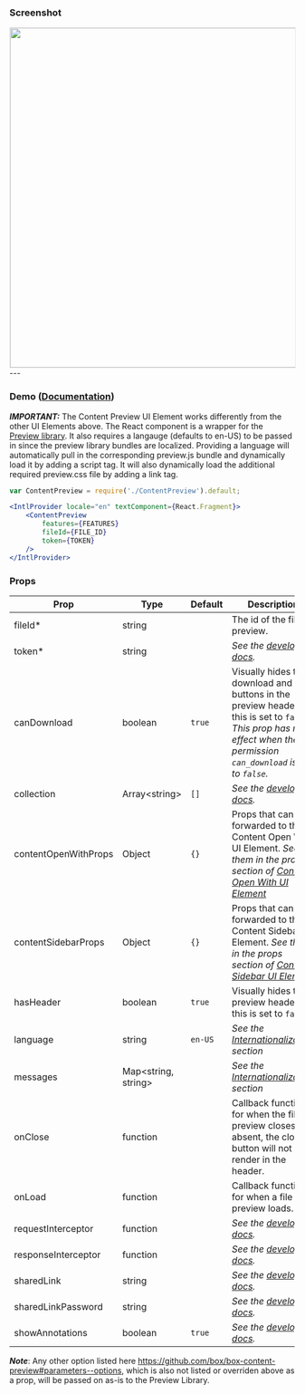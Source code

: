 ### Screenshot
<img src="https://user-images.githubusercontent.com/1075325/27419184-596b485c-56d4-11e7-8d42-c65328089c95.png" style="border: 1px solid #e8e8e8" width="600" />
---

### Demo ([Documentation](https://developer.box.com/docs/box-content-preview))
***IMPORTANT:*** The Content Preview UI Element works differently from the other UI Elements above. The React component is a wrapper for the [Preview library](https://developer.box.com/docs/box-content-preview). It also requires a langauge (defaults to en-US) to be passed in since the preview library bundles are localized. Providing a language will automatically pull in the corresponding preview.js bundle and dynamically load it by adding a script tag. It will also dynamically load the additional required preview.css file by adding a link tag.

```jsx
var ContentPreview = require('./ContentPreview').default;

<IntlProvider locale="en" textComponent={React.Fragment}>
    <ContentPreview
        features={FEATURES}
        fileId={FILE_ID}
        token={TOKEN}
    />
</IntlProvider>
```

### Props
| Prop | Type | Default | Description |
| --- | --- | --- | --- |
| fileId* | string | | The id of the file to preview. |
| token* | string |  | *See the [developer docs](https://developer.box.com/docs/box-content-preview#section-options).* |
| canDownload | boolean | `true` | Visually hides the download and print buttons in the preview header if this is set to `false`. *This prop has no effect when the file permission `can_download` is set to `false`.* |
| collection | Array&lt;string&gt; | `[]` | *See the [developer docs](https://developer.box.com/docs/box-content-preview#section-options).* |
| contentOpenWithProps | Object | `{}` | Props that can be forwarded to the Content Open With UI Element. *See them in the props section of [Content Open With UI Element](#content-open-with-documentation)* |
| contentSidebarProps | Object | `{}` | Props that can be forwarded to the Content Sidebar UI Element. *See them in the props section of [Content Sidebar UI Element](#content-sidebar-documentation)* |
| hasHeader | boolean | `true` | Visually hides the preview header if this is set to `false`. |
| language | string | `en-US` | *See the [Internationalization](../README.md#internationalization) section* |
| messages | Map<string, string> |  | *See the [Internationalization](../README.md#internationalization) section* |
| onClose | function |  | Callback function for when the file preview closes. If absent, the close button will not render in the header. |
| onLoad | function |  | Callback function for when a file preview loads. |
| requestInterceptor | function | | *See the [developer docs](https://developer.box.com/docs/box-content-preview#section-options).* |
| responseInterceptor | function | | *See the [developer docs](https://developer.box.com/docs/box-content-preview#section-options).* |
| sharedLink | string |  | *See the [developer docs](https://developer.box.com/docs/box-content-preview#section-options).* |
| sharedLinkPassword | string |  | *See the [developer docs](https://developer.box.com/docs/box-content-preview#section-options).* |
| showAnnotations | boolean | `true` | *See the [developer docs](https://developer.box.com/docs/box-content-preview#section-options).* |

***Note***: Any other option listed here https://github.com/box/box-content-preview#parameters--options, which is also not listed or overriden above as a prop, will be passed on as-is to the Preview Library.

